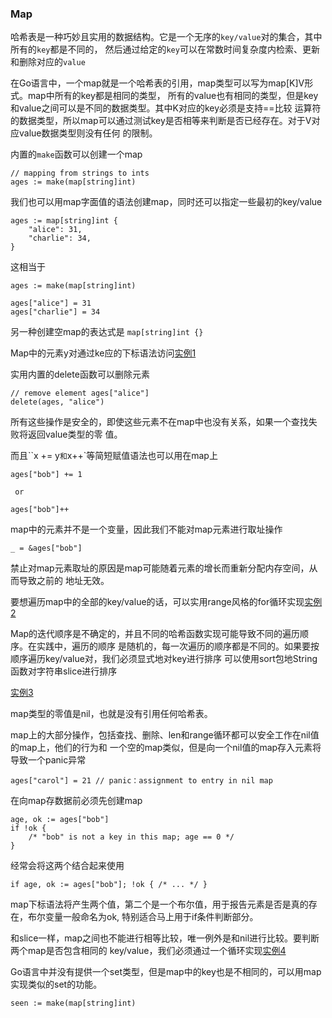 
### Map

哈希表是一种巧妙且实用的数据结构。它是一个无序的`key/value`对的集合，其中所有的`key`都是不同的，
然后通过给定的`key`可以在常数时间复杂度内检索、更新和删除对应的`value`

在Go语言中，一个map就是一个哈希表的引用，map类型可以写为map[K]V形式。map中所有的key都是相同的类型，
所有的value也有相同的类型，但是key和value之间可以是不同的数据类型。其中K对应的key必须是支持==比较
运算符的数据类型，所以map可以通过测试key是否相等来判断是否已经存在。对于V对应value数据类型则没有任何
的限制。

内置的`make`函数可以创建一个map

```
// mapping from strings to ints
ages := make(map[string]int)
```

我们也可以用map字面值的语法创建map，同时还可以指定一些最初的key/value

```
ages := map[string]int {
    "alice": 31,
    "charlie": 34,
}
```
这相当于

```
ages := make(map[string]int)

ages["alice"] = 31
ages["charlie"] = 34
```

另一种创建空map的表达式是 `map[string]int {}`

Map中的元素y对通过ke应的下标语法访问[实例1](./ga.go)

实用内置的delete函数可以删除元素

```
// remove element ages["alice"]
delete(ages, "alice")
```
所有这些操作是安全的，即使这些元素不在map中也没有关系，如果一个查找失败将返回value类型的零
值。

而且``x += y` 和 `x++`等简短赋值语法也可以用在map上
```
ages["bob"] += 1

 or 

ages["bob"]++
```

map中的元素并不是一个变量，因此我们不能对map元素进行取址操作

```
_ = &ages["bob"]
```
禁止对map元素取址的原因是map可能随着元素的增长而重新分配内存空间，从而导致之前的
地址无效。

要想遍历map中的全部的key/value的话，可以实用range风格的for循环实现[实例2](./ga.go)

Map的迭代顺序是不确定的，并且不同的哈希函数实现可能导致不同的遍历顺序。在实践中，遍历的顺序
是随机的，每一次遍历的顺序都是不同的。如果要按顺序遍历key/value对，我们必须显式地对key进行排序
可以使用sort包地String函数对字符串slice进行排序

[实例3](./gb.go)

map类型的零值是nil，也就是没有引用任何哈希表。

map上的大部分操作，包括查找、删除、len和range循环都可以安全工作在nil值的map上，他们的行为和
一个空的map类似，但是向一个nil值的map存入元素将导致一个panic异常
```
ages["carol"] = 21 // panic：assignment to entry in nil map
```
在向map存数据前必须先创建map
```
age, ok := ages["bob"]
if !ok {
    /* "bob" is not a key in this map; age == 0 */
}
```
经常会将这两个结合起来使用
```
if age, ok := ages["bob"]; !ok { /* ... */ }
```
map下标语法将产生两个值，第二个是一个布尔值，用于报告元素是否是真的存在，布尔变量一般命名为ok,
特别适合马上用于if条件判断部分。

和slice一样，map之间也不能进行相等比较，唯一例外是和nil进行比较。要判断两个map是否包含相同的
key/value，我们必须通过一个循环实现[实例4](gc.go)


Go语言中并没有提供一个set类型，但是map中的key也是不相同的，可以用map实现类似的set的功能。
```
seen := make(map[string]int)
```











